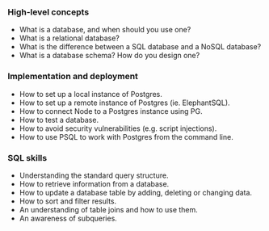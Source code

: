 ### High-level concepts
- What is a database, and when should you use one?
- What is a relational database?
- What is the difference between a SQL database and a NoSQL database?
- What is a database schema? How do you design one?

### Implementation and deployment
- How to set up a local instance of Postgres.
- How to set up a remote instance of Postgres (ie. ElephantSQL).
- How to connect Node to a Postgres instance using PG.
- How to test a database.
- How to avoid security vulnerabilities (e.g. script injections).
- How to use PSQL to work with Postgres from the command line.

### SQL skills
- Understanding the standard query structure.
- How to retrieve information from a database.
- How to update a database table by adding, deleting or changing data.
- How to sort and filter results.
- An understanding of table joins and how to use them.
- An awareness of subqueries.
